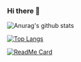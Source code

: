 ### Hi there 👋

<!--
**soupbizkit/soupbizkit** is a ✨ _special_ ✨ repository because its `README.md` (this file) appears on your GitHub profile.

Here are some ideas to get you started:

- 🔭 I’m currently working on ...
- 🌱 I’m currently learning ...
- 👯 I’m looking to collaborate on ...
- 🤔 I’m looking for help with ...
- 💬 Ask me about ...
- 📫 How to reach me: ...
- 😄 Pronouns: ...
- ⚡ Fun fact: ...
-->
![Anurag's github stats](https://github-readme-stats.vercel.app/api?username=soupbizkit&show_icons=true&theme=dracula&count_private=true&include_all_commits=true)

[![Top Langs](https://github-readme-stats.vercel.app/api/top-langs/?username=soupbizkit)](https://github.com/anuraghazra/github-readme-stats)

[![ReadMe Card](https://github-readme-stats.vercel.app/api/pin/?username=soupbizkit&repo=github-readme-stats)](https://github.com/soupbizkit/github-readme-stats)

